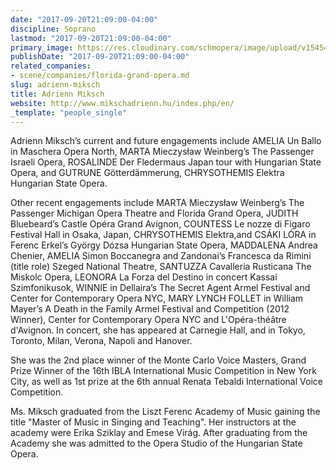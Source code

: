 ```yaml
---
date: "2017-09-20T21:09:00-04:00"
discipline: Soprano
lastmod: "2017-09-20T21:09:00-04:00"
primary_image: https://res.cloudinary.com/schmopera/image/upload/v1545409169/media/webhook-uploads/1505956082113/phoca_thumb_l_Miksch_Adrienn_16_resize.jpg.jpg
publishDate: "2017-09-20T21:09:00-04:00"
related_companies:
- scene/companies/florida-grand-opera.md
slug: adrienn-miksch
title: Adrienn Miksch
website: http://www.mikschadrienn.hu/index.php/en/
_template: "people_single"
---
```


Adrienn Miksch’s current and future engagements include AMELIA Un Ballo in Maschera Opera North, MARTA Mieczysław Weinberg’s The Passenger Israeli Opera, ROSALINDE Der Fledermaus Japan tour with Hungarian State Opera, and GUTRUNE Götterdämmerung, CHRYSOTHEMIS Elektra Hungarian State Opera.

Other recent engagements include MARTA Mieczysław Weinberg’s The Passenger Michigan Opera Theatre and Florida Grand Opera, JUDITH Bluebeard’s Castle Opéra Grand Avignon, COUNTESS Le nozze di Figaro Festival Hall in Osaka, Japan, CHRYSOTHEMIS Elektra,and CSÁKI LÓRA in Ferenc Erkel’s György Dózsa Hungarian State Opera, MADDALENA Andrea Chenier, AMELIA Simon Boccanegra and Zandonai’s Francesca da Rimini (title role) Szeged National Theatre, SANTUZZA Cavalleria Rusticana The Miskolc Opera, LEONORA La Forza del Destino in concert Kassai Szimfonikusok, WINNIE in Dellaira’s The Secret Agent Armel Festival and Center for Contemporary Opera NYC, MARY LYNCH FOLLET in William Mayer’s A Death in the Family Armel Festival and Competition (2012 Winner), Center for Contemporary Opera NYC and L'Opéra-théâtre d'Avignon. In concert, she has appeared at Carnegie Hall, and in Tokyo, Toronto, Milan, Verona, Napoli and Hanover.

She was the 2nd place winner of the Monte Carlo Voice Masters, Grand Prize Winner of the 16th IBLA International Music Competition in New York City, as well as 1st prize at the 6th annual Renata Tebaldi International Voice Competition.

Ms. Miksch graduated from the Liszt Ferenc Academy of Music gaining the title "Master of Music in Singing and Teaching". Her instructors at the academy were Erika Sziklay and Emese Virág. After graduating from the Academy she was admitted to the Opera Studio of the Hungarian State Opera.
